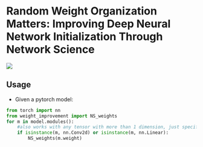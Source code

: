 # Random Weight Organization Matters: Improving Deep Neural Network Initialization Through Network Science

![](https://github.com/scabini/network_science_weights/blob/main/rewiring_video.gif)



## Usage

- Given a pytorch model:

```python
from torch import nn
from weight_improvement import NS_weights
for m in model.modules():
    #also works with any tensor with more than 1 dimension, just specify it here
    if isinstance(m, nn.Conv2d) or isinstance(m, nn.Linear):
        NS_weights(m.weight)
```

